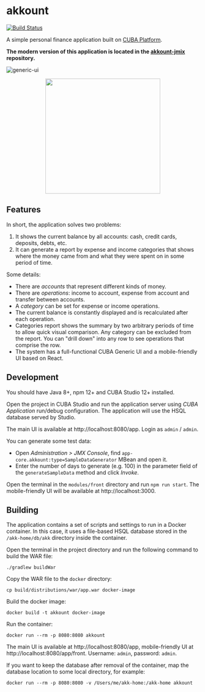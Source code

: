 # akkount

<a href="https://travis-ci.com/knstvk/akkount"><img src="https://api.travis-ci.com/knstvk/akkount.svg?branch=master" alt="Build Status" title=""></a>

A simple personal finance application built on [CUBA Platform](https://www.cuba-platform.com).

**The modern version of this application is located in the [akkount-jmix](https://github.com/knstvk/akkount-jmix) repository.**

![generic-ui](https://github.com/knstvk/akkount/blob/master/img/generic-ui.png)

<p align="center">
<img src="https://github.com/knstvk/akkount/blob/master/img/mobile-ui.png" width="300"></img>
</p>


## Features

In short, the application solves two problems:
 1. It shows the current balance by all accounts: cash, credit cards, deposits, debts, etc.
 2. It can generate a report by expense and income categories that shows where the money came from and what they were spent on in some period of time.

Some details:
* There are _accounts_ that represent different kinds of money.
* There are _operations_: income to account, expense from account and transfer between accounts.
* A _category_ can be set for expense or income operations.
* The current balance is constantly displayed and is recalculated after each operation.
* Categories report shows the summary by two arbitrary periods of time to allow quick visual comparison. Any category can be excluded from the report. You can "drill down" into any row to see operations that comprise the row.
* The system has a full-functional CUBA Generic UI and a mobile-friendly UI based on React. 

## Development

You should have Java 8+, npm 12+ and CUBA Studio 12+ installed.

Open the project in CUBA Studio and run the application server using *CUBA Application* run/debug configuration. The application will use the HSQL database served by Studio.

The main UI is available at http://localhost:8080/app. Login as `admin` / `admin`. 

You can generate some test data:

- Open *Administration > JMX Console*, find `app-core.akkount:type=SampleDataGenerator` MBean and open it.
- Enter the number of days to generate (e.g. 100) in the parameter field of the `generateSampleData` method and click *Invoke*.     

Open the terminal in the `modules/front` directory and run `npm run start`. The mobile-friendly UI will be available at http://localhost:3000.


## Building

The application contains a set of scripts and settings to run in a Docker container. In this case, it uses a file-based HSQL database stored in the `/akk-home/db/akk` directory inside the container.

Open the terminal in the project directory and run the following command to build the WAR file:

```
./gradlew buildWar
```

Copy the WAR file to the `docker` directory:

```
cp build/distributions/war/app.war docker-image
```

Build the docker image:

```
docker build -t akkount docker-image
```

Run the container:

```
docker run --rm -p 8080:8080 akkount
```

The main UI is available at http://localhost:8080/app, mobile-friendly UI at http://localhost:8080/app/front. Username: `admin`, password: `admin`.

If you want to keep the database after removal of the container, map the database location to some local directory, for example:

```
docker run --rm -p 8080:8080 -v /Users/me/akk-home:/akk-home akkount
```
